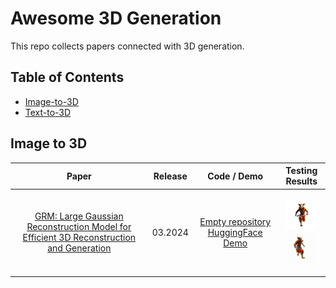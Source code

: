 # Awesome 3D Generation

This repo collects papers connected with 3D generation.

## Table of Contents
- [Image-to-3D](#image-to-3d)
- [Text-to-3D](#text-to-3d)

## Image to 3D
| Paper | Release | Code / Demo | Testing Results |
| :----------------------------------------------------------: | :-------: | :-------: | :-----------------------------------------------------: |
| [GRM: Large Gaussian Reconstruction Model for Efficient 3D Reconstruction and Generation](https://arxiv.org/abs/2403.14621) | 03.2024 | [Empty repository](https://github.com/justimyhxu/GRM?tab=readme-ov-file) [HuggingFace Demo](https://huggingface.co/spaces/GRM-demo/GRM) | <p float="center"> <img src="assets/GRM/dreamcraft3d_00.png" width="50" /> <img src="assets/GRM/gs.gif" width="50" /> </p> |
